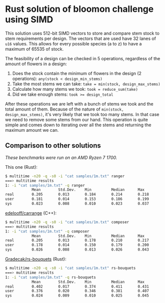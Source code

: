 # Rust solution of bloomon challenge using SIMD

This solution uses 512-bit SIMD vectors to store and compare stem stock to stem
requirements per design. The vectors that are used have 32 lanes of `u16` values. This
allows for every possible species (a to z) to have a maximum of 65535 of stock.

The feasibility of a design can be checked in 5 operations, regardless of the amount of
flowers in a design:

1. Does the stock contain the minimum of flowers in the design (2 operations): `any(stock < design_min_stems)`
2. Take the most stems we can take: `take = min(stock, design_max_stems)`
3. Calculate how many stems we took: `took = reduce_sum(take)`
4. Did we take enough stems: `took >= design_total`

After these operations we are left with a bunch of stems we took and the total amount
of them. Because of the nature of `min(stock, design_max_stems)`, it's very likely that
we took too many stems. In that case we need to remove some stems from our hand. This
operation is quite simple and comes down to iterating over all the stems and returning
the maximum amount we can.

## Comparison to other solutions

*These benchmarks were run on an AMD Ryzen 7 1700.*

This one (Rust):

```bash
$ multitime -n20 -q -s0 -i "cat samples/1m.txt" ranger
===> multitime results
1: -i "cat samples/1m.txt" -q ranger
            Mean        Std.Dev.    Min         Median      Max
real        0.205       0.013       0.184       0.214       0.218
user        0.181       0.014       0.153       0.186       0.199
sys         0.023       0.008       0.010       0.023       0.037
```

[edelooff/carrange](https://github.com/edelooff/carrange) (C++):

```bash
$ multitime -n20 -q -s0 -i "cat samples/1m.txt" composer
===> multitime results
1: -i "cat samples/1m.txt" -q composer
            Mean        Std.Dev.    Min         Median      Max
real        0.205       0.013       0.178       0.210       0.217
user        0.178       0.014       0.150       0.179       0.200
sys         0.026       0.008       0.013       0.026       0.043
```

[Gradecak/rs-bouquets](https://github.com/Gradecak/rs-bouquets) (Rust):

```bash
$ multitime -n20 -q -s0 -i "cat samples/1m.txt" rs-bouquets
===> multitime results
1: -i "cat samples/1m.txt" -q rs-bouquets
            Mean        Std.Dev.    Min         Median      Max
real        0.402       0.017       0.374       0.411       0.431
user        0.376       0.020       0.346       0.381       0.407
sys         0.024       0.009       0.010       0.025       0.045
```

